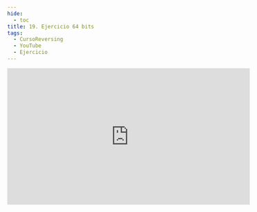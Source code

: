 ```yaml
---
hide:
  - toc
title: 19. Ejercicio 64 bits
tags:
  - CursoReversing
  - YouTube
  - Ejercicio
---
```


<div class="video-responsive">
    <iframe width="560" height="315" src="https://www.youtube.com/embed/5ZD-c2d4pqs" title="YouTube video player" frameborder="0" allow="accelerometer; autoplay; clipboard-write; encrypted-media; gyroscope; picture-in-picture; web-share" referrerpolicy="strict-origin-when-cross-origin" allowfullscreen></iframe>
</div>